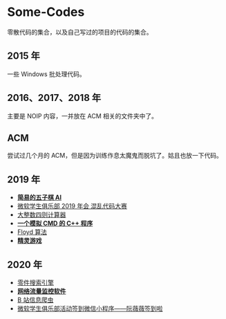 # Some-Codes

零散代码的集合，以及自己写过的项目的代码的集合。

## 2015 年

一些 Windows 批处理代码。

## 2016、2017、2018 年

主要是 NOIP 内容，一并放在 ACM 相关的文件夹中了。

## ACM

尝试过几个月的 ACM，但是因为训练作息太魔鬼而脱坑了。姑且也放一下代码。

## 2019 年

* [**简易的五子棋 AI**](2019/Gomoku/)
* [微软学生俱乐部 2019 年会 混乱代码大赛](2019/Chaos_Code.cpp)
* [大整数四则计算器](2019/BigInteger.cpp)
* [**一个模拟 CMD 的 C++ 程序**](2019/SimpleCMD)
* [Floyd 算法](2019/Floyd.cpp)
* [**精灵游戏**](2019/Sprite/)

## 2020 年

* [零件搜索引擎](2020/零件搜索引擎/)
* [**网络流量监控软件**](https://github.com/lyh543/NetworkMonitor)
* [B 站信息爬虫](2020/bilibili-spider)
* [微软学生俱乐部活动签到微信小程序——阮薇薇签到啦](https://github.com/uestc-msc/wechat-mini-program)
